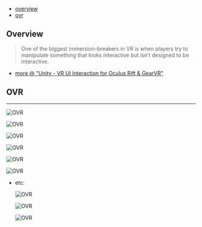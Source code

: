 * [overview](#overview)
* [ovr](#ovr)

## Overview <a name="overview"></a>

> One of the biggest immersion-breakers in VR is when players try to manipulate something that looks interactive but isn’t designed to be interactive.

* [more @ "Unity - VR UI Interaction for Oculus Rift & GearVR"](../../_asset-large/mov/vr-ui-interaction-for-oculus-rift-&-gear-vr-in-unity.mov)

## OVR <a name="ovr"></a>

---

  ![OVR](./_asset/img/1.png)

  ![OVR](./_asset/img/2.png)

  ![OVR](./_asset/img/3.png)

  ![OVR](./_asset/img/4.png)

  ![OVR](./_asset/img/5.png)

  ![OVR](./_asset/img/6.png)

* etc:

  ![OVR](./_asset/img/7.png)

  ![OVR](./_asset/img/8.png)

  ![OVR](./_asset/img/9.png)